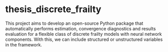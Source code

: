 # thesis_discrete_frailty
This project aims to develop an open-source Python package that automatically performs estimation, convergence diagnostics and results evaluation for a flexible class of discrete frailty models with neural network components. With this, we can include structured or unstructured variables in the framework.
